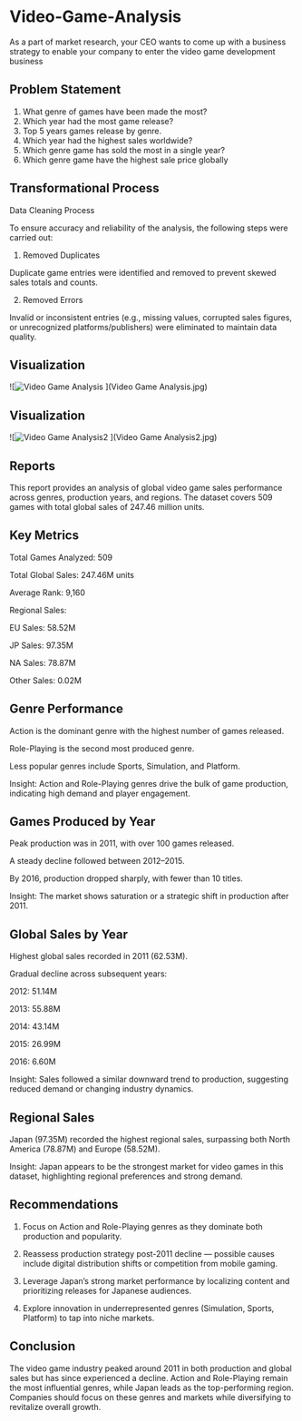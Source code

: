 # Video-Game-Analysis
As a part of market research, your CEO wants to come up with a business strategy to enable your company to enter the video game development business

## Problem Statement
1. What genre of games have been made the most?
2. Which year had the most game release?
3. Top 5 years games release by genre.
4. Which year had the highest sales worldwide?
5. Which genre game has sold the most in a single year?
6. Which genre game have the highest sale price globally

## Transformational Process
Data Cleaning Process

To ensure accuracy and reliability of the analysis, the following steps were carried out:

1. Removed Duplicates

Duplicate game entries were identified and removed to prevent skewed sales totals and counts.

2. Removed Errors

Invalid or inconsistent entries (e.g., missing values, corrupted sales figures, or unrecognized platforms/publishers) were eliminated to maintain data quality.

## Visualization
![![Video Game Analysis](https://github.com/user-attachments/assets/fab90840-fe93-45d8-b33a-1ff6a1726506)
](Video Game Analysis.jpg)

## Visualization
![![Video Game Analysis2](https://github.com/user-attachments/assets/bb9ceca0-983e-4159-ab01-b7027382e37e)
](Video Game Analysis2.jpg)

## Reports
This report provides an analysis of global video game sales performance across genres, production years, and regions. The dataset covers 509 games with total global sales of 247.46 million units.

## Key Metrics

Total Games Analyzed: 509

Total Global Sales: 247.46M units

Average Rank: 9,160

Regional Sales:

EU Sales: 58.52M

JP Sales: 97.35M

NA Sales: 78.87M

Other Sales: 0.02M

## Genre Performance

Action is the dominant genre with the highest number of games released.

Role-Playing is the second most produced genre.

Less popular genres include Sports, Simulation, and Platform.

Insight: Action and Role-Playing genres drive the bulk of game production, indicating high demand and player engagement.

## Games Produced by Year

Peak production was in 2011, with over 100 games released.

A steady decline followed between 2012–2015.

By 2016, production dropped sharply, with fewer than 10 titles.

Insight: The market shows saturation or a strategic shift in production after 2011.

## Global Sales by Year

Highest global sales recorded in 2011 (62.53M).

Gradual decline across subsequent years:

2012: 51.14M

2013: 55.88M

2014: 43.14M

2015: 26.99M

2016: 6.60M

Insight: Sales followed a similar downward trend to production, suggesting reduced demand or changing industry dynamics.

## Regional Sales

Japan (97.35M) recorded the highest regional sales, surpassing both North America (78.87M) and Europe (58.52M).

Insight: Japan appears to be the strongest market for video games in this dataset, highlighting regional preferences and strong demand.

## Recommendations

1. Focus on Action and Role-Playing genres as they dominate both production and popularity.

2. Reassess production strategy post-2011 decline — possible causes include digital distribution shifts or competition from mobile gaming.

3. Leverage Japan’s strong market performance by localizing content and prioritizing releases for Japanese audiences.

4. Explore innovation in underrepresented genres (Simulation, Sports, Platform) to tap into niche markets.

## Conclusion

The video game industry peaked around 2011 in both production and global sales but has since experienced a decline.
Action and Role-Playing remain the most influential genres, while Japan leads as the top-performing region.
Companies should focus on these genres and markets while diversifying to revitalize overall growth.

